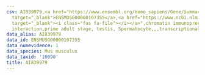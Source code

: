 ```yaml
---
csv: AI839979,<a href="https://www.ensembl.org/Homo_sapiens/Gene/Summary?db=core;g=ENSMUSG00000107355"
  target="_blank">ENSMUSG00000107355</a>,<a href="https://www.ncbi.nlm.nih.gov/pubmed/25450459"
  target="_blank"><i class="fas fa-file"></i></a>",chromatin immunoprecipitation assay,direct
  interaction,prime adult stage, testis, Spermatocyte,,,transcriptional regulation,
data_alias: AI839979
data_id: ENSMUSG00000107355
data_numevidence: 1
data_species: Mus musculus
data_taxid: '10090'
title: AI839979
---
```

